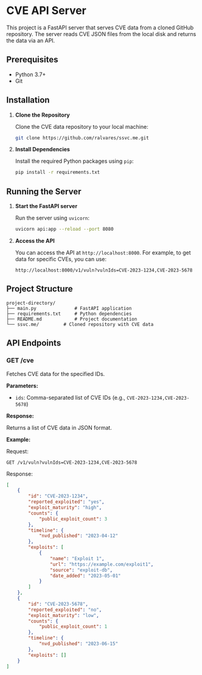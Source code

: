 # CVE API Server

This project is a FastAPI server that serves CVE data from a cloned GitHub repository. The server reads CVE JSON files from the local disk and returns the data via an API.

## Prerequisites

- Python 3.7+
- Git

## Installation

1. **Clone the Repository**

   Clone the CVE data repository to your local machine:

   ```bash
   git clone https://github.com/ralvares/ssvc.me.git
   ```

2. **Install Dependencies**

   Install the required Python packages using `pip`:

   ```bash
   pip install -r requirements.txt
   ```

## Running the Server

1. **Start the FastAPI server**

   Run the server using `uvicorn`:

   ```bash
   uvicorn api:app --reload --port 8080
   ```

2. **Access the API**

   You can access the API at `http://localhost:8000`. For example, to get data for specific CVEs, you can use:

   ```
   http://localhost:8000/v1/vuln?vulnIds=CVE-2023-1234,CVE-2023-5678
   ```

## Project Structure

```
project-directory/
├── main.py              # FastAPI application
├── requirements.txt     # Python dependencies
├── README.md            # Project documentation
└── ssvc.me/         # Cloned repository with CVE data
```

## API Endpoints

### GET /cve

Fetches CVE data for the specified IDs.

**Parameters:**

- `ids`: Comma-separated list of CVE IDs (e.g., `CVE-2023-1234,CVE-2023-5678`)

**Response:**

Returns a list of CVE data in JSON format.

**Example:**

Request:
```
GET /v1/vuln?vulnIds=CVE-2023-1234,CVE-2023-5678
```

Response:
```json
[
    {
        "id": "CVE-2023-1234",
        "reported_exploited": "yes",
        "exploit_maturity": "high",
        "counts": {
            "public_exploit_count": 3
        },
        "timeline": {
            "nvd_published": "2023-04-12"
        },
        "exploits": [
            {
                "name": "Exploit 1",
                "url": "https://example.com/exploit1",
                "source": "exploit-db",
                "date_added": "2023-05-01"
            }
        ]
    },
    {
        "id": "CVE-2023-5678",
        "reported_exploited": "no",
        "exploit_maturity": "low",
        "counts": {
            "public_exploit_count": 1
        },
        "timeline": {
            "nvd_published": "2023-06-15"
        },
        "exploits": []
    }
]
```
